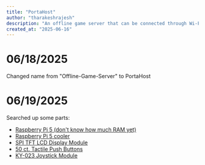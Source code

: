 ```yaml
---
title: "PortaHost"
author: "tharakeshrajesh"
description: "An offline game server that can be connected through Wi-Fi"
created_at: "2025-06-16"
---
```


# 06/18/2025
Changed name from "Offline-Game-Server" to PortaHost

# 06/19/2025
Searched up some parts:
* [Raspberry Pi 5 \(don't know how much RAM yet\)]("https://vilros.com/products/raspberry-pi-5")
* [Raspberry Pi 5 cooler]("https://www.aliexpress.us/item/3256806484520621.html")
* [SPI TFT LCD Display Module]("https://www.aliexpress.us/item/3256805953674718.html")
* [50 ct. Tactile Push Buttons]("https://www.aliexpress.us/item/2251832629654875.html")
* [KY-023 Joystick Module]("https://www.aliexpress.us/item/3256808899611893.html")
